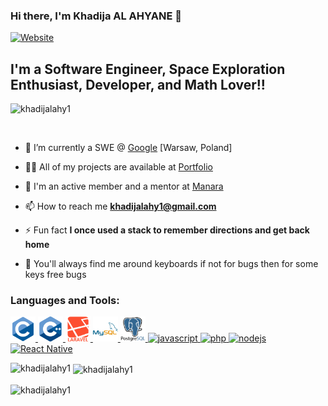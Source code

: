 ### Hi there, I'm Khadija AL AHYANE 👋

[![Website](https://img.shields.io/website?label=khadijaalahyane.com&style=for-the-badge&url=https%3A%2F%2Fkhadijaalahyane.com)](https://www.khadijaalahyane.com/)

## I'm a Software Engineer, Space Exploration Enthusiast, Developer, and Math Lover!!


<p align="left"> <img src="https://komarev.com/ghpvc/?username=khadijalahy1&label=Profile%20views&color=0e75b6&style=flat" alt="khadijalahy1" /> </p>

<p align="left"> <a href="https://github.com/ryo-ma/github-profile-trophy"><img src="https://github-profile-trophy.vercel.app/?username=khadijalahy1" alt="" /></a> </p>

- 🔭 I’m currently a SWE @ [Google](https://www.google.com/) [Warsaw, Poland]

- 👨‍💻 All of my projects are available at [Portfolio](https://www.khadijaalahyane.com)

- 📝 I'm an active member and a mentor at  [Manara](https://manara.tech/)

- 📫 How to reach me **khadijalahy1@gmail.com**

- ⚡ Fun fact **I once used a stack to remember directions and get back home**

- 🎹 You'll always find me around keyboards if not for bugs then for some keys free bugs 


<h3 align="left">Languages and Tools:</h3>
<p align="left">  <a href="https://www.cprogramming.com/" target="_blank"> <img src="https://raw.githubusercontent.com/devicons/devicon/master/icons/c/c-original.svg" alt="c" width="40" height="40"/> </a> <a href="https://www.w3schools.com/cpp/" target="_blank"> <img src="https://raw.githubusercontent.com/devicons/devicon/master/icons/cplusplus/cplusplus-original.svg" alt="cplusplus" width="40" height="40"/> </a>  <a href="https://laravel.com/" target="_blank"> <img src="https://raw.githubusercontent.com/devicons/devicon/master/icons/laravel/laravel-plain-wordmark.svg" alt="laravel" width="40" height="40"/> </a> <a href="https://www.mysql.com/" target="_blank"> <img src="https://raw.githubusercontent.com/devicons/devicon/master/icons/mysql/mysql-original-wordmark.svg" alt="mysql" width="40" height="40"/> </a>  <a href="https://www.postgresql.org" target="_blank"> <img src="https://raw.githubusercontent.com/devicons/devicon/master/icons/postgresql/postgresql-original-wordmark.svg" alt="postgresql" width="40" height="40"/> </a> <a href="https://www.javascript.com/" target="_blank"> <img src="https://cdn.jsdelivr.net/gh/devicons/devicon/icons/javascript/javascript-original.svg" alt="javascript" width="40" height="40"/> </a> <a href="https://www.php.net/" target="_blank"> <img src="https://cdn.jsdelivr.net/gh/devicons/devicon/icons/php/php-plain.svg" alt="php" width="40" height="40"/> </a> <a href="https://nodejs.org/en/" target="_blank"> <img src="https://cdn.jsdelivr.net/gh/devicons/devicon/icons/nodejs/nodejs-original-wordmark.svg" alt="nodejs" width="40" height="40"/> </a>  <a href="https://reactnative.dev/" target="_blank"> <img src="https://cdn.jsdelivr.net/gh/devicons/devicon/icons/react/react-original-wordmark.svg" alt="React Native" width="40" height="40"/> </a> 

<p><img align="left" src="https://github-readme-stats.vercel.app/api/top-langs?username=khadijalahy1&show_icons=true&locale=en&layout=compact" alt="khadijalahy1" /></p>

<p>&nbsp;<img align="center" src="https://github-readme-stats.vercel.app/api?username=khadijalahy1&show_icons=true&locale=en" alt="khadijalahy1" /></p>

<p><img align="center" src="https://github-readme-streak-stats.herokuapp.com/?user=khadijalahy1&" alt="khadijalahy1" /></p>
